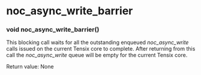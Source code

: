 # noc_async_write_barrier

### void noc_async_write_barrier()

This blocking call waits for all the outstanding enqueued *noc_async_write* calls issued on the current Tensix core to complete. After returning from this call the *noc_async_write* queue will be empty for the current Tensix core.

Return value: None
